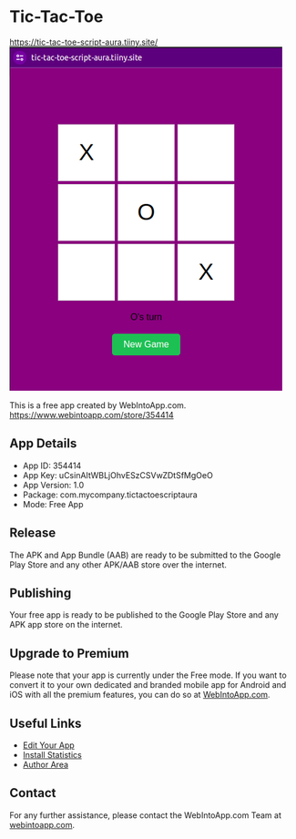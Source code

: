 # Tic-Tac-Toe

https://tic-tac-toe-script-aura.tiiny.site/ 
![alt text](image.png)

This is a free app created by WebIntoApp.com.
https://www.webintoapp.com/store/354414

## App Details

- App ID: 354414
- App Key: uCsinAItWBLjOhvESzCSVwZDtSfMgOeO
- App Version: 1.0
- Package: com.mycompany.tictactoescriptaura
- Mode: Free App

## Release

The APK and App Bundle (AAB) are ready to be submitted to the Google Play Store and any other APK/AAB store over the internet.

## Publishing

Your free app is ready to be published to the Google Play Store and any APK app store on the internet.

## Upgrade to Premium

Please note that your app is currently under the Free mode. If you want to convert it to your own dedicated and branded mobile app for Android and iOS with all the premium features, you can do so at [WebIntoApp.com](https://www.webintoapp.com/author/apps/354414/edit?cmd=app-switcher).

## Useful Links

- [Edit Your App](https://www.webintoapp.com/author/apps)
- [Install Statistics](https://www.webintoapp.com/author/stats?appid=354414)
- [Author Area](https://www.webintoapp.com/author/dashboard)

## Contact

For any further assistance, please contact the WebIntoApp.com Team at [webintoapp.com](https://www.webintoapp.com).
